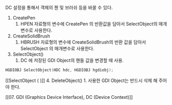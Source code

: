 DC 설정을 통해서 객체의 첸 및 브러쉬 등을 바꿀 수 있다.

1. CreatePen
	1. HPEN 자료형의 변수에 CreatePen  의 반환값을 담아서 SelectObject의 매개변수로 사용한다.  
2. CreateSolidBrush
	1. HBRUSH 자료형의 변수에 CreateSolidBrush의 반환 값을 담아서 SelectObject 의 매개변수로 사용한다.
3. SelectObject()
	1. DC 에 저장된 GDI Object의 핸들 값을 변경할 때 사용.
```c++
HGDIOBJ SelectObject(HDC hdc, HGDIOBJ hgdiobj);
```
[[SelectObject ( )]]
4. DeleteObject()
	1.  사용한 GDI Object는 반드시 삭제 해 주어야 한다. 

[[07. GDI (Graphics Device Interface), DC (Device Context)]]